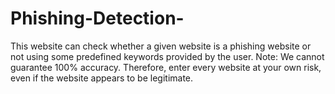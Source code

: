 # Phishing-Detection-
This website can check whether a given website is a phishing website or not using some predefined keywords provided by the user. Note: We cannot guarantee 100% accuracy. Therefore, enter every website at your own risk, even if the website appears to be legitimate.
